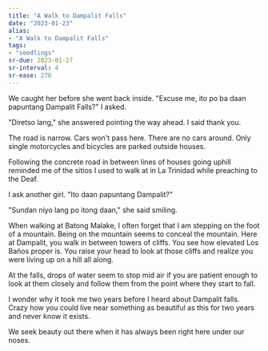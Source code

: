```yaml
---
title: "A Walk to Dampalit Falls"
date: "2023-01-23"
alias:
- "A Walk to Dampalit Falls"
tags:
- "seedlings"
sr-due: 2023-01-27
sr-interval: 4
sr-ease: 270
---
```

We caught her before she went back inside. "Excuse me, ito po ba daan papuntang Dampalit Falls?" I asked.

"Diretso lang," she answered pointing the way ahead. I said thank you.

The road is narrow. Cars won't pass here. There are no cars around. Only single motorcycles and bicycles are parked outside houses.

Following the concrete road in between lines of houses going uphill reminded me of the sitios I used to walk at in La Trinidad while preaching to the Deaf.

I ask another girl. "Ito daan papuntang Dampalit?"

"Sundan niyo lang po itong daan," she said smiling.

When walking at Batong Malake, I often forget that I am stepping on the foot of a mountain. Being on the mountain seems to conceal the mountain. Here at Dampalit, you walk in between towers of cliffs. You see how elevated Los Baños proper is. You raise your head to look at those cliffs and realize you were living up on a hill all along.

At the falls, drops of water seem to stop mid air if you are patient enough to look at them closely and follow them from the point where they start to fall.

I wonder why it took me two years before I heard about Dampalit falls. Crazy how you could live near something as beautiful as this for two years and never know it exists.

We seek beauty out there when it has always been right here under our noses.